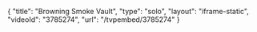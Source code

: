 {
    "title": "Browning Smoke Vault",
    "type": "solo",
    "layout": "iframe-static",
    "videoId": "3785274",
    "url": "\/tvpembed\/3785274"
}